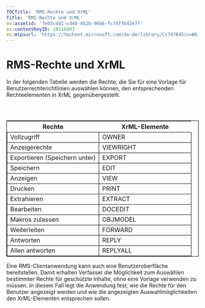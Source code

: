 ```yaml
---
TOCTitle: 'RMS-Rechte und XrML'
Title: 'RMS-Rechte und XrML'
ms:assetid: '7eb5cdd1-cd48-4b2b-96b6-fc74f7b42e7f'
ms:contentKeyID: 18118903
ms:mtpsurl: 'https://technet.microsoft.com/de-de/library/Cc747645(v=WS.10)'
---
```


RMS-Rechte und XrML
===================

In der folgenden Tabelle werden die Rechte, die Sie für eine Vorlage für Benutzerrechterichtlinien auswählen können, den entsprechenden Rechteelementen in XrML gegenübergestellt.

###  

 
<table style="border:1px solid black;">
<colgroup>
<col width="50%" />
<col width="50%" />
</colgroup>
<thead>
<tr class="header">
<th>Rechte</th>
<th>XrML-Elemente</th>
</tr>
</thead>
<tbody>
<tr class="odd">
<td style="border:1px solid black;">Vollzugriff</td>
<td style="border:1px solid black;">OWNER</td>
</tr>
<tr class="even">
<td style="border:1px solid black;">Anzeigerechte</td>
<td style="border:1px solid black;">VIEWRIGHT</td>
</tr>
<tr class="odd">
<td style="border:1px solid black;">Exportieren (Speichern unter)</td>
<td style="border:1px solid black;">EXPORT</td>
</tr>
<tr class="even">
<td style="border:1px solid black;">Speichern</td>
<td style="border:1px solid black;">EDIT</td>
</tr>
<tr class="odd">
<td style="border:1px solid black;">Anzeigen</td>
<td style="border:1px solid black;">VIEW</td>
</tr>
<tr class="even">
<td style="border:1px solid black;">Drucken</td>
<td style="border:1px solid black;">PRINT</td>
</tr>
<tr class="odd">
<td style="border:1px solid black;">Extrahieren</td>
<td style="border:1px solid black;">EXTRACT</td>
</tr>
<tr class="even">
<td style="border:1px solid black;">Bearbeiten</td>
<td style="border:1px solid black;">DOCEDIT</td>
</tr>
<tr class="odd">
<td style="border:1px solid black;">Makros zulassen</td>
<td style="border:1px solid black;">OBJMODEL</td>
</tr>
<tr class="even">
<td style="border:1px solid black;">Weiterleiten</td>
<td style="border:1px solid black;">FORWARD</td>
</tr>
<tr class="odd">
<td style="border:1px solid black;">Antworten</td>
<td style="border:1px solid black;">REPLY</td>
</tr>
<tr class="even">
<td style="border:1px solid black;">Allen antworten</td>
<td style="border:1px solid black;">REPLYALL</td>
</tr>
</tbody>
</table>
  
Eine RMS-Clientanwendung kann auch eine Benutzeroberfläche bereitstellen. Damit erhalten Verfasser die Möglichkeit zum Auswählen bestimmter Rechte für geschützte Inhalte, ohne eine Vorlage verwenden zu müssen. In diesem Fall legt die Anwendung fest, wie die Rechte für den Benutzer angezeigt werden und wie die angezeigten Auswahlmöglichkeiten den XrML-Elementen entsprechen sollen.
